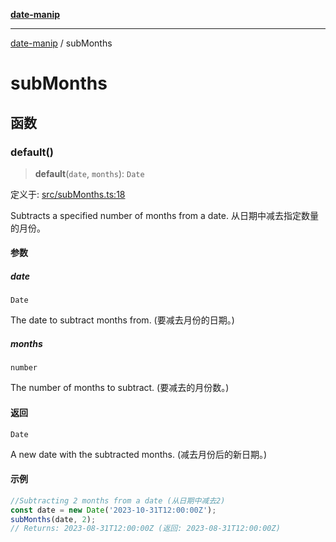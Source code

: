 [**date-manip**](index.md)

***

[date-manip](modules.md) / subMonths

# subMonths

## 函数

### default()

> **default**(`date`, `months`): `Date`

定义于: [src/subMonths.ts:18](https://github.com/fengxinming/date-manip/blob/12d12a4c2a3486e81330ba529f3fb8271142d945/src/subMonths.ts#L18)

Subtracts a specified number of months from a date.
从日期中减去指定数量的月份。

#### 参数

##### date

`Date`

The date to subtract months from. (要减去月份的日期。)

##### months

`number`

The number of months to subtract. (要减去的月份数。)

#### 返回

`Date`

A new date with the subtracted months. (减去月份后的新日期。)

#### 示例

```ts
//Subtracting 2 months from a date (从日期中减去2)
const date = new Date('2023-10-31T12:00:00Z');
subMonths(date, 2);
// Returns: 2023-08-31T12:00:00Z (返回: 2023-08-31T12:00:00Z)
```
